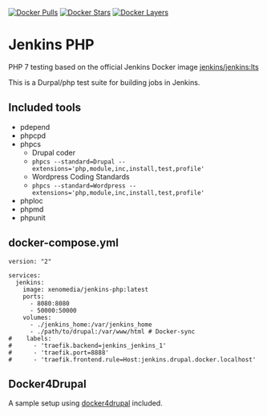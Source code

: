 [![Docker Pulls](https://img.shields.io/docker/pulls/michaelpporter/jenkins-php.svg)](https://hub.docker.com/r/michaelpporter/jenkins-php)
[![Docker Stars](https://img.shields.io/docker/stars/michaelpporter/jenkins-php.svg)](https://hub.docker.com/r/michaelpporter/jenkins-php)
[![Docker Layers](https://images.microbadger.com/badges/image/michaelpporter/jenkins-php.svg)](https://microbadger.com/images/michaelpporter/jenkins-php)

# Jenkins PHP

PHP 7 testing based on the official Jenkins Docker image [jenkins/jenkins:lts](https://hub.docker.com/r/jenkins/jenkins/)

This is a Durpal/php test suite for building jobs in Jenkins.

## Included tools

- pdepend
- phpcpd
- phpcs
    + Drupal coder
    + `phpcs --standard=Drupal --extensions='php,module,inc,install,test,profile'`
    + Wordpress Coding Standards
    + `phpcs --standard=Wordpress --extensions='php,module,inc,install,test,profile'`
- phploc
- phpmd
- phpunit

## docker-compose.yml

```
version: "2"

services:
  jenkins:
    image: xenomedia/jenkins-php:latest
    ports:
      - 8080:8080
      - 50000:50000
    volumes:
      - ./jenkins_home:/var/jenkins_home
      - ./path/to/drupal:/var/www/html # Docker-sync
#    labels:
#      - 'traefik.backend=jenkins_jenkins_1'
#      - 'traefik.port=8888'
#      - 'traefik.frontend.rule=Host:jenkins.drupal.docker.localhost'
```

## Docker4Drupal

A sample setup using [docker4drupal](https://github.com/wodby/docker4drupal) included.
